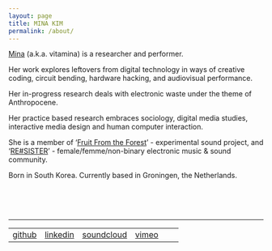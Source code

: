 ```yaml
---
layout: page
title: MINA KIM
permalink: /about/
---
```



<a href="http://mina-vitamina.net/" target="blank">Mina</a> (a.k.a. vitamina) is a researcher and performer.<br>

Her work explores leftovers from digital technology in ways of creative coding, circuit bending, hardware hacking, and audiovisual performance.<br>

Her in-progress research deals with electronic waste under the theme of Anthropocene.<br>

Her practice based research embraces sociology, digital media studies, interactive media design and human computer interaction.<br>

She is a member of ‘<a href="https://fruitfromtheforest.com/" target="blank">Fruit From the Forest</a>’ - experimental sound project, and ‘<a href="https://www.facebook.com/resister.worm/" target="blank">RE#SISTER</a>’ - female/femme/non-binary electronic music & sound community.<br>

Born in South Korea. Currently based in Groningen, the Netherlands.
<br><br>


<!-- <address>
  <a href="mailto:lucid2713@gmail.com"><span class="icon email"></span>contact me</a>
</address> -->

<!-- <div id="email">lucid2713@gmail.com</div> -->

<br/><br/>
<hr>
<table id="other_links">
<tr>
<td><a href="http://github.com/lucid2713" target="blank"><span class="icon github"></span>github</a></td>
<td><a href="https://www.linkedin.com/in/mina-kim-66b849156/" target="blank"><span class="icon linkedin"></span>linkedin</a></td>
<td><a href="https://soundcloud.com/mina-vitamina" target="blank"><span class="icon soundcloud"></span>soundcloud</a></td>
<td><a href="https://vimeo.com/vitamina" target="blank"><span class="icon vimeo"></span>vimeo</a></td>
<td><a href="https://www.facebook.com/mina.kim.vitamina" target="blank"><span class="icon facebook"></span></a></td>
<td><address><a href="mailto:lucid2713@gmail.com"><span class="icon email"></span></a></address></td>
</tr>
</table>
